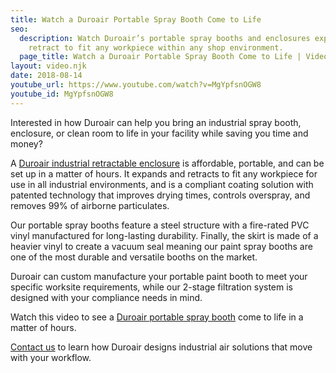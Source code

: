 ```yaml
---
title: Watch a Duroair Portable Spray Booth Come to Life
seo:
  description: Watch Duroair’s portable spray booths and enclosures expand and
    retract to fit any workpiece within any shop environment.
  page_title: Watch a Duroair Portable Spray Booth Come to Life | Video
layout: video.njk
date: 2018-08-14
youtube_url: https://www.youtube.com/watch?v=MgYpfsnOGW8
youtube_id: MgYpfsnOGW8
---
```

Interested in how Duroair can help you bring an industrial spray booth, enclosure, or clean room to life in your facility while saving you time and money?

A [Duroair industrial retractable enclosure](/products/duroroom) is affordable, portable, and can be set up in a matter of hours. It expands and retracts to fit any workpiece for use in all industrial environments, and is a compliant coating solution with patented technology that improves drying times, controls overspray, and removes 99% of airborne particulates.

Our portable spray booths feature a steel structure with a fire-rated PVC vinyl manufactured for long-lasting durability. Finally, the skirt is made of a heavier vinyl to create a vacuum seal meaning our paint spray booths are one of the most durable and versatile booths on the market.

Duroair can custom manufacture your portable paint booth to meet your specific worksite requirements, while our 2-stage filtration system is designed with your compliance needs in mind.

Watch this video to see a [Duroair portable spray booth](/solutions/painting-coating) come to life in a matter of hours.

[Contact us](/contact-us) to learn how Duroair designs industrial air solutions that move with your workflow.